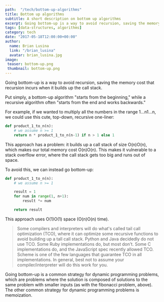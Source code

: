 ```yaml
---
path:  "/tech/bottom-up-algorithms"
title: Bottom up algorithms
subtitle: A short description on bottom up algorithms
excerpt: Going bottom-up is a way to avoid recursion, saving the memory cost that recursion incurs when it builds up the call stack.
tags: [data-structures, algorithms]
category: tech
date: "2017-05-18T12:00:00+00:00"
author:
  name: Brian Lusina
  link: "/brian_lusina"
  avatar: brian_lusina.jpg
image:
 teaser: bottom-up.png
 thumbnail: bottom-up.png
---
```


Going bottom-up is a way to avoid recursion, saving the memory cost that recursion incurs when it builds up the call stack.

Put simply, a bottom-up algorithm "starts from the beginning," while a recursive algorithm often "starts from the end and works backwards."

For example, if we wanted to multiply all the numbers in the range 1...n1...n, we could use this cute, top-down, recursive one-liner:

```python
def product_1_to_n(n):
    # we assume n >= 1
    return n * product_1_to_n(n-1) if n > 1 else 1
```

This approach has a problem: it builds up a call stack of size O(n)O(n), which makes our total memory cost O(n)O(n). This makes it vulnerable to a stack overflow error, where the call stack gets too big and runs out of space.

To avoid this, we can instead go bottom-up:

```python
def product_1_to_n(n):
	# we assume n >= 1

    result = 1
    for num in range(1, n+1):
        result *= num

    return result
```

This approach uses O(1)O(1) space (O(n)O(n) time).

> Some compilers and interpreters will do what's called tail call optimization (TCO), where it can optimize some recursive functions to avoid building up a tall call stack. Python and Java decidedly do not use TCO. Some Ruby implementations do, but most don't. Some C implementations do, and the JavaScript spec recently allowed TCO. Scheme is one of the few languages that guarantee TCO in all implementations. In general, best not to assume your compiler/interpreter will do this work for you.

Going bottom-up is a common strategy for dynamic programming problems, which are problems where the solution is composed of solutions to the same problem with smaller inputs (as with the fibonacci problem, above). The other common strategy for dynamic programming problems is memoization.
